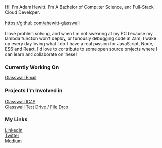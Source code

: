 <!--
**werzl/werzl** is a ✨ _special_ ✨ repository because its `README.md` (this file) appears on your GitHub profile.

Here are some ideas to get you started:

- 🔭 I’m currently working on ...
- 🌱 I’m currently learning ...
- 👯 I’m looking to collaborate on ...
- 🤔 I’m looking for help with ...
- 💬 Ask me about ...
- 📫 How to reach me: ...
- 😄 Pronouns: ...
- ⚡ Fun fact: ...
-->

Hi! I'm Adam Hewitt. I'm A Bachelor of Computer Science, and Full-Stack Cloud Developer.<br/>
<br/>
https://github.com/ahewitt-glasswall<br/>
<br/>
I love problem solving, and when I'm not swearing at my PC because my lambda function won't deploy, or furiously debugging code at 2am, I wake up every day loving what I do. I have a real passion for JavaScript, Node, ES6 and React. I'd love to contribute to some open source projects where I can learn and collaborate on these!

### Currently Working On
[Glasswall Email](https://www.glasswallsolutions.com/solutions/email/)

### Projects I'm Involved in
[Glasswall ICAP](https://www.glasswallsolutions.com/solutions/plugins/icap/)  
[Glasswall Test Drive / File Drop](https://www.glasswallsolutions.com/test-drive/)

### My Links
[LinkedIn](https://www.linkedin.com/in/ahewit/)<br/>
[Twitter](https://twitter.com/Werzl)<br/>
[Medium](https://medium.com/@ahewitt_89859)
